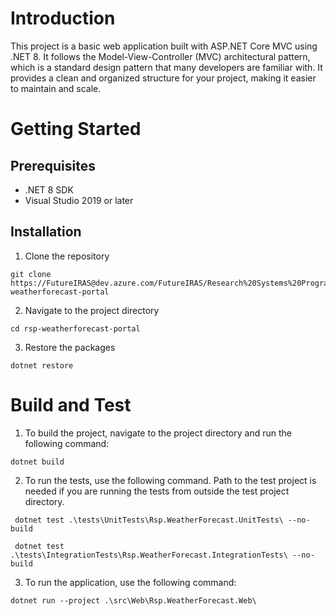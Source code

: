 # Introduction

This project is a basic web application built with ASP.NET Core MVC using .NET 8. It follows the Model-View-Controller (MVC) architectural pattern, which is a standard design pattern that many developers are familiar with. It provides a clean and organized structure for your project, making it easier to maintain and scale.

# Getting Started

## Prerequisites

- .NET 8 SDK
- Visual Studio 2019 or later

## Installation

1. Clone the repository

```
git clone https://FutureIRAS@dev.azure.com/FutureIRAS/Research%20Systems%20Programme/_git/rsp-weatherforecast-portal
```
2. Navigate to the project directory

```
cd rsp-weatherforecast-portal
```

3. Restore the packages
```
dotnet restore
```
# Build and Test

1. To build the project, navigate to the project directory and run the following command:

```
dotnet build
```

2. To run the tests, use the following command. Path to the test project is needed if you are running the tests from outside the test project directory.

```
 dotnet test .\tests\UnitTests\Rsp.WeatherForecast.UnitTests\ --no-build

 dotnet test .\tests\IntegrationTests\Rsp.WeatherForecast.IntegrationTests\ --no-build
```

3. To run the application, use the following command:

```
dotnet run --project .\src\Web\Rsp.WeatherForecast.Web\
```
